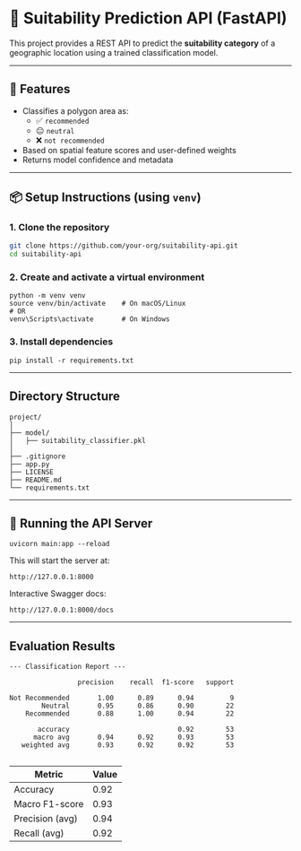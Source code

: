# 🧠 Suitability Prediction API (FastAPI)

This project provides a REST API to predict the **suitability category** of a geographic location using a trained classification model.

---

## 🚀 Features

- Classifies a polygon area as:
  - ✅ `recommended`
  - 😐 `neutral`
  - ❌ `not recommended`
- Based on spatial feature scores and user-defined weights
- Returns model confidence and metadata

---

## 📦 Setup Instructions (using `venv`)

### 1. Clone the repository

```bash
git clone https://github.com/your-org/suitability-api.git
cd suitability-api
```

### 2. Create and activate a virtual environment
```
python -m venv venv
source venv/bin/activate    # On macOS/Linux
# OR
venv\Scripts\activate       # On Windows
```

### 3. Install dependencies
```
pip install -r requirements.txt
```
---
## Directory Structure
```
project/
│
├── model/
│   ├── suitability_classifier.pkl
│
├── .gitignore
├── app.py
├── LICENSE
├── README.md
└── requirements.txt
```
---
## 🚦 Running the API Server
```
uvicorn main:app --reload
```

This will start the server at:
```
http://127.0.0.1:8000
```

Interactive Swagger docs:
```
http://127.0.0.1:8000/docs
```

---
## Evaluation Results

```
--- Classification Report ---

                 precision    recall  f1-score   support

Not Recommended       1.00      0.89      0.94         9
        Neutral       0.95      0.86      0.90        22
    Recommended       0.88      1.00      0.94        22

       accuracy                           0.92        53
      macro avg       0.94      0.92      0.93        53
   weighted avg       0.93      0.92      0.92        53


```

| Metric          | Value |
| --------------- | ----- |
| Accuracy        | 0.92  |
| Macro F1-score  | 0.93  |
| Precision (avg) | 0.94  |
| Recall (avg)    | 0.92  |

